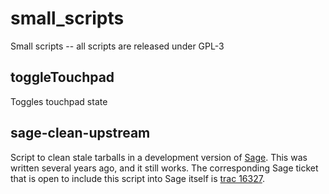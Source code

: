 # small_scripts
Small scripts -- all scripts are released under GPL-3

## toggleTouchpad
Toggles touchpad state

## sage-clean-upstream
Script to clean stale tarballs in a development version of 
[Sage](http://sagemath.org). This was written several years ago, and it
still works. The corresponding Sage ticket that is open to include this
script into Sage itself is 
[trac 16327](http://trac.sagemath.org/ticket/16327).
